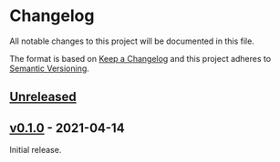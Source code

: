 # Changelog
All notable changes to this project will be documented in this file.

The format is based on [Keep a Changelog](http://keepachangelog.com/en/1.0.0/)
and this project adheres to [Semantic Versioning](http://semver.org/spec/v2.0.0.html).


## [Unreleased]
[Unreleased]: https://github.com/althonos/sphinxcontrib-svgbob/compare/v0.1.0...HEAD


## [v0.1.0] - 2021-04-14
[v0.1.0]: https://github.com/althonos/sphinxcontrib-svgbob/compare/a46aa6e...v0.1.0

Initial release.
